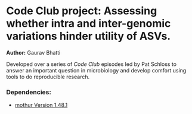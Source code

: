 # Code Club project: Assessing whether intra and inter-genomic variations hinder utility of ASVs.

**Author:** Gaurav Bhatti

Developed over a series of *Code Club* episodes led by Pat Schloss to answer an important question in microbiology and develop comfort using tools to do reproducible research.

### Dependencies:
* [mothur  Version 1.48.1](https://github.com/mothur/mothur/releases)



